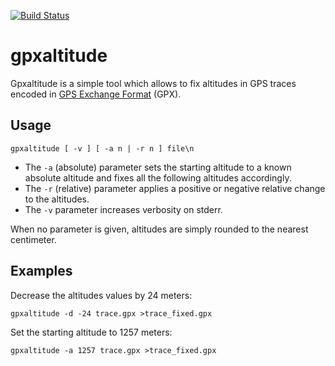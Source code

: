 [![Build Status](https://github.com/0intro/gpxaltitude/workflows/Go/badge.svg)](https://github.com/0intro/gpxaltitude/actions/workflows/go.yml)

gpxaltitude
===========

Gpxaltitude is a simple tool which allows to fix altitudes in GPS traces encoded in [GPS Exchange Format](https://www.topografix.com/gpx.asp) (GPX).

Usage
-----

```
gpxaltitude [ -v ] [ -a n | -r n ] file\n
```

 - The `-a` (absolute) parameter sets the starting altitude to a known absolute altitude and fixes all the following altitudes accordingly.
 - The `-r` (relative) parameter applies a positive or negative relative change to the altitudes.
 - The `-v` parameter increases verbosity on stderr.

When no parameter is given, altitudes are simply rounded to the nearest centimeter.

Examples
--------

Decrease the altitudes values by 24 meters:

```
gpxaltitude -d -24 trace.gpx >trace_fixed.gpx
```

Set the starting altitude to 1257 meters:

```
gpxaltitude -a 1257 trace.gpx >trace_fixed.gpx
```
